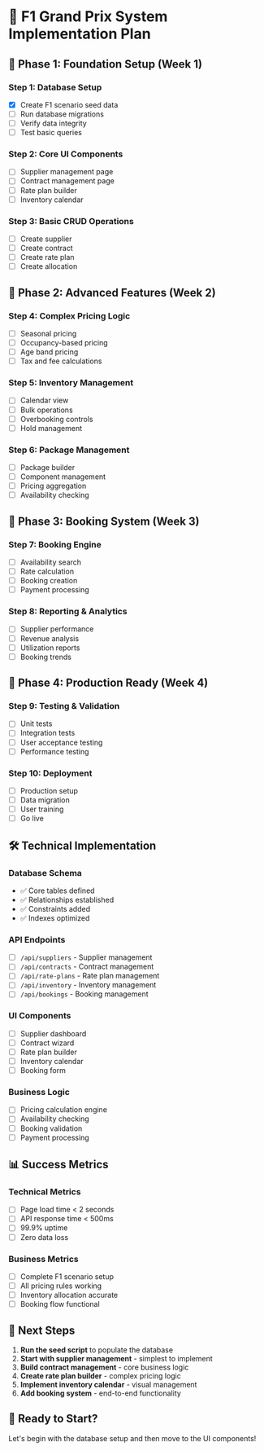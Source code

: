 # 🚀 F1 Grand Prix System Implementation Plan

## 🎯 **Phase 1: Foundation Setup (Week 1)**

### **Step 1: Database Setup**
- [x] Create F1 scenario seed data
- [ ] Run database migrations
- [ ] Verify data integrity
- [ ] Test basic queries

### **Step 2: Core UI Components**
- [ ] Supplier management page
- [ ] Contract management page
- [ ] Rate plan builder
- [ ] Inventory calendar

### **Step 3: Basic CRUD Operations**
- [ ] Create supplier
- [ ] Create contract
- [ ] Create rate plan
- [ ] Create allocation

## 🎯 **Phase 2: Advanced Features (Week 2)**

### **Step 4: Complex Pricing Logic**
- [ ] Seasonal pricing
- [ ] Occupancy-based pricing
- [ ] Age band pricing
- [ ] Tax and fee calculations

### **Step 5: Inventory Management**
- [ ] Calendar view
- [ ] Bulk operations
- [ ] Overbooking controls
- [ ] Hold management

### **Step 6: Package Management**
- [ ] Package builder
- [ ] Component management
- [ ] Pricing aggregation
- [ ] Availability checking

## 🎯 **Phase 3: Booking System (Week 3)**

### **Step 7: Booking Engine**
- [ ] Availability search
- [ ] Rate calculation
- [ ] Booking creation
- [ ] Payment processing

### **Step 8: Reporting & Analytics**
- [ ] Supplier performance
- [ ] Revenue analysis
- [ ] Utilization reports
- [ ] Booking trends

## 🎯 **Phase 4: Production Ready (Week 4)**

### **Step 9: Testing & Validation**
- [ ] Unit tests
- [ ] Integration tests
- [ ] User acceptance testing
- [ ] Performance testing

### **Step 10: Deployment**
- [ ] Production setup
- [ ] Data migration
- [ ] User training
- [ ] Go live

## 🛠️ **Technical Implementation**

### **Database Schema**
- ✅ Core tables defined
- ✅ Relationships established
- ✅ Constraints added
- ✅ Indexes optimized

### **API Endpoints**
- [ ] `/api/suppliers` - Supplier management
- [ ] `/api/contracts` - Contract management
- [ ] `/api/rate-plans` - Rate plan management
- [ ] `/api/inventory` - Inventory management
- [ ] `/api/bookings` - Booking management

### **UI Components**
- [ ] Supplier dashboard
- [ ] Contract wizard
- [ ] Rate plan builder
- [ ] Inventory calendar
- [ ] Booking form

### **Business Logic**
- [ ] Pricing calculation engine
- [ ] Availability checking
- [ ] Booking validation
- [ ] Payment processing

## 📊 **Success Metrics**

### **Technical Metrics**
- [ ] Page load time < 2 seconds
- [ ] API response time < 500ms
- [ ] 99.9% uptime
- [ ] Zero data loss

### **Business Metrics**
- [ ] Complete F1 scenario setup
- [ ] All pricing rules working
- [ ] Inventory allocation accurate
- [ ] Booking flow functional

## 🎯 **Next Steps**

1. **Run the seed script** to populate the database
2. **Start with supplier management** - simplest to implement
3. **Build contract management** - core business logic
4. **Create rate plan builder** - complex pricing logic
5. **Implement inventory calendar** - visual management
6. **Add booking system** - end-to-end functionality

## 🚀 **Ready to Start?**

Let's begin with the database setup and then move to the UI components!
